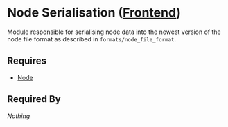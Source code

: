 # Node Serialisation ([Frontend](../frontend.md))

Module responsible for serialising node data into the newest version of the node file format as described in `formats/node_file_format`.

## Requires

- [Node](../../nodes/node.md)

## Required By

*Nothing*